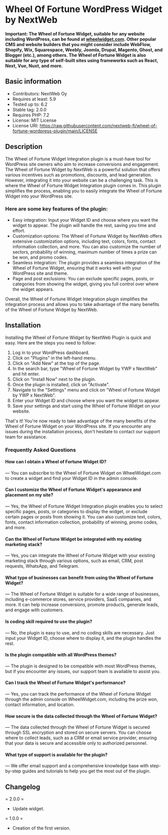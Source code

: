 # Wheel Of Fortune WordPress Widget by NextWeb

**Important: The Wheel of Fortune Widget, suitable for any website including WordPress, can be found at [wheelwidget.com](https://wheelwidget.com). Other popular CMS and website builders that you might consider include WebFlow, Shopify, Wix, Squarespace, Weebly, Joomla, Drupal, Magento, Ghost, and Blogger (etc.), among others. The Wheel of Fortune Widget is also suitable for any type of self-built sites using frameworks such as React, Next, Vue, Nuxt, and more.**

## Basic information

* Contributors: NextWeb Oy
* Requires at least: 5.9 
* Tested up to:  6.2 
* Stable tag: 2.0.0 
* Requires PHP: 7.2 
* License: MIT License
* License URI: https://raw.githubusercontent.com/nextweb-fi/wheel-of-fortune-wordpress-plugin/main/LICENSE

## Description

The Wheel of Fortune Widget Integration plugin is a must-have tool for WordPress site owners who aim to increase conversions and engagement. The Wheel of Fortune Widget by NextWeb is a powerful solution that offers various incentives such as promotions, discounts, and lead generation. However, integrating it into your website can be a challenging task. This is where the Wheel of Fortune Widget Integration plugin comes in. This plugin simplifies the process, enabling you to easily integrate the Wheel of Fortune Widget into your WordPress site.

### Here are some key features of the plugin:

* Easy integration: Input your Widget ID and choose where you want the widget to appear. The plugin will handle the rest, saving you time and effort.
* Customization options: The Wheel of Fortune Widget by NextWeb offers extensive customization options, including text, colors, fonts, contact information collection, and more. You can also customize the number of sectors, probability of winning, maximum number of times a prize can be won, and promo codes.
* Seamless integration: The plugin provides a seamless integration of the Wheel of Fortune Widget, ensuring that it works well with your WordPress site and theme.
* Page and post exclusions: You can exclude specific pages, posts, or categories from showing the widget, giving you full control over where the widget appears.

Overall, the Wheel of Fortune Widget Integration plugin simplifies the integration process and allows you to take advantage of the many benefits of the Wheel of Fortune Widget by NextWeb.


## Installation

Installing the Wheel of Fortune Widget by NextWeb Plugin is quick and easy. Here are the steps you need to follow:

 1. Log in to your WordPress dashboard.
 2. Click on "Plugins" in the left-hand menu.
 3. Click on "Add New" at the top of the page.
 4. In the search bar, type "Wheel of Fortune Widget by YWP x NextWeb" and hit enter.
 5. Click on "Install Now" next to the plugin.
 6. Once the plugin is installed, click on "Activate".
 7. Navigate to the "Settings" menu and click on "Wheel of Fortune Widget by YWP x NextWeb".
 8. Enter your Widget ID and choose where you want the widget to appear.
 9. Save your settings and start using the Wheel of Fortune Widget on your website.

That's it! You're now ready to take advantage of the many benefits of the Wheel of Fortune Widget on your WordPress site. If you encounter any issues during the installation process, don't hesitate to contact our support team for assistance.

### Frequently Asked Questions

#### How can I obtain a Wheel of Fortune Widget ID?
— You can subscribe to the Wheel of Fortune Widget on WheelWidget.com to create a widget and find your Widget ID in the admin console.

#### Can I customize the Wheel of Fortune Widget's appearance and placement on my site?
— Yes, the Wheel of Fortune Widget Integration plugin enables you to select specific pages, posts, or categories to display the widget, or exclude certain pages or posts from showing it. You can also customize text, colors, fonts, contact information collection, probability of winning, promo codes, and more.

#### Can the Wheel of Fortune Widget be integrated with my existing marketing stack?
— Yes, you can integrate the Wheel of Fortune Widget with your existing marketing stack through various options, such as email, CRM, post requests, WhatsApp, and Telegram.

#### What type of businesses can benefit from using the Wheel of Fortune Widget?
— The Wheel of Fortune Widget is suitable for a wide range of businesses, including e-commerce stores, service providers, SaaS companies, and more. It can help increase conversions, promote products, generate leads, and engage with customers.

#### Is coding skill required to use the plugin?
— No, the plugin is easy to use, and no coding skills are necessary. Just input your Widget ID, choose where to display it, and the plugin handles the rest.

#### Is the plugin compatible with all WordPress themes?
— The plugin is designed to be compatible with most WordPress themes, but if you encounter any issues, our support team is available to assist you.

#### Can I track the Wheel of Fortune Widget's performance?
— Yes, you can track the performance of the Wheel of Fortune Widget through the admin console on WheelWidget.com, including the prize won, contact information, and location.

#### How secure is the data collected through the Wheel of Fortune Widget?
— The data collected through the Wheel of Fortune Widget is secured through SSL encryption and stored on secure servers. You can choose where to collect leads, such as a CRM or email service provider, ensuring that your data is secure and accessible only to authorized personnel.

#### What type of support is available for the plugin?
— We offer email support and a comprehensive knowledge base with step-by-step guides and tutorials to help you get the most out of the plugin.


## Changelog

= 2.0.0 =
* Update widget.

= 1.0.0 =
* Creation of the first version.
